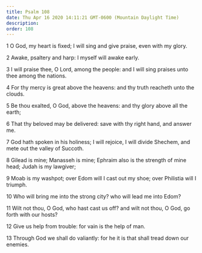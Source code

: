 ```yaml
---
title: Psalm 108
date: Thu Apr 16 2020 14:11:21 GMT-0600 (Mountain Daylight Time)
description: 
order: 108
---
```


<p>
  1 O God, my heart is fixed; I will sing and give praise, even with my glory.
</p>
<p>2 Awake, psaltery and harp: I myself will awake early.</p>
<p>
  3 I will praise thee, O Lord, among the people: and I will sing praises unto
  thee among the nations.
</p>
<p>
  4 For thy mercy is great above the heavens: and thy truth reacheth unto the
  clouds.
</p>
<p>
  5 Be thou exalted, O God, above the heavens: and thy glory above all the
  earth;
</p>
<p>
  6 That thy beloved may be delivered: save with thy right hand, and answer me.
</p>
<p>
  7 God hath spoken in his holiness; I will rejoice, I will divide Shechem, and
  mete out the valley of Succoth.
</p>
<p>
  8 Gilead is mine; Manasseh is mine; Ephraim also is the strength of mine head;
  Judah is my lawgiver;
</p>
<p>
  9 Moab is my washpot; over Edom will I cast out my shoe; over Philistia will I
  triumph.
</p>
<p>10 Who will bring me into the strong city? who will lead me into Edom?</p>
<p>
  11 Wilt not thou, O God, who hast cast us off? and wilt not thou, O God, go
  forth with our hosts?
</p>
<p>12 Give us help from trouble: for vain is the help of man.</p>
<p>
  13 Through God we shall do valiantly: for he it is that shall tread down our
  enemies.
</p>
